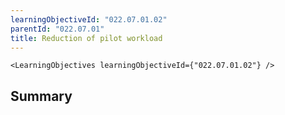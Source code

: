 ```yaml
---
learningObjectiveId: "022.07.01.02"
parentId: "022.07.01"
title: Reduction of pilot workload
---
```


```tsx eval
<LearningObjectives learningObjectiveId={"022.07.01.02"} />
```

## Summary
